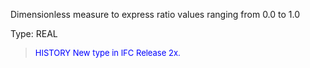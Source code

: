 Dimensionless measure to express ratio values ranging from 0.0 to 1.0

Type: REAL

> <font size="-1" color="#0000FF">HISTORY New type in IFC Release 2x.
 </font>